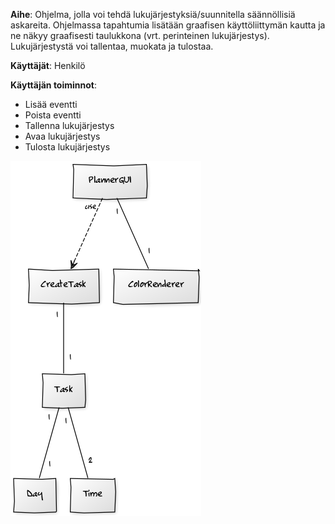 **Aihe**: Ohjelma, jolla voi tehdä lukujärjestyksiä/suunnitella säännöllisiä askareita. Ohjelmassa tapahtumia lisätään graafisen käyttöliittymän kautta ja ne näkyy graafisesti taulukkona (vrt. perinteinen lukujärjestys). Lukujärjestystä voi tallentaa, muokata ja tulostaa.

**Käyttäjät**: Henkilö

**Käyttäjän toiminnot**: 
* Lisää eventti
* Poista eventti
* Tallenna lukujärjestys
* Avaa lukujärjestys
* Tulosta lukujärjestys

![Luokkakaavio](/dokumentaatio/luokkakaavio_05-02.png)
